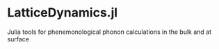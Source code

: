 # LatticeDynamics.jl
Julia tools for phenemonological phonon calculations in the bulk and at surface
